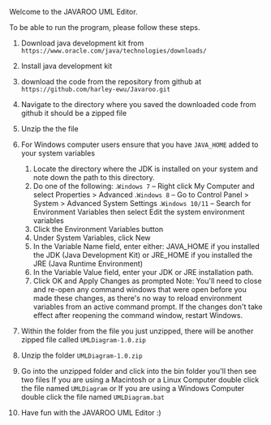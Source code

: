 Welcome to the JAVAROO UML Editor.

To be able to run the program, please follow these steps. 

1. Download java development kit from `https://www.oracle.com/java/technologies/downloads/`

2. Install java development kit

3. download the code from the repository from github at `https://github.com/harley-ewu/Javaroo.git`

4.  Navigate to the directory where you saved the downloaded code from github it should be a zipped file

5. Unzip the the file

6. For Windows computer users ensure that you have `JAVA_HOME` added to your system variables
   1. Locate the directory where the JDK is installed on your system and note down the path to this directory.
   2. Do one of the following:
             .`Windows 7` – Right click My Computer and select Properties > Advanced
             .`Windows 8` – Go to Control Panel > System > Advanced System Settings
             .`Windows 10/11` – Search for Environment Variables then select Edit the system environment variables
   3. Click the Environment Variables button
   4. Under System Variables, click New
   5. In the Variable Name field, enter either:
            JAVA_HOME if you installed the JDK (Java Development Kit)
                  or
            JRE_HOME if you installed the JRE (Java Runtime Environment)
   6. In the Variable Value field, enter your JDK or JRE installation path.
   7. Click OK and Apply Changes as prompted
      Note: You'll need to close and re-open any command windows that were open before you made these changes,
      as there's no way to reload environment variables from an active command prompt. If the changes don't take
      effect after reopening the command window, restart Windows.

7. Within the folder from the file you just unzipped, there will be another zipped file called `UMLDiagram-1.0.zip`

8. Unzip the folder `UMLDiagram-1.0.zip`

9. Go into the unzipped folder and click into the bin folder you'll then see two files
         If you are using a Macintosh or a Linux Computer double click the file named `UMLDiagram`
            or
         If you are using a Windows Computer double click the file named `UMLDiagram.bat`

10. Have fun with the JAVAROO UML Editor :)
